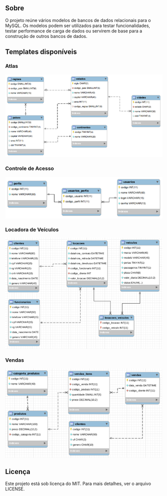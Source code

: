 ## Sobre
O projeto reúne vários modelos de bancos de dados relacionais para o MySQL. Os modelos podem ser utilizados para testar funcionalidades, testar performance de carga de dados ou servirem de base para a construção de outros bancos de dados.

## Templates disponíveis

### Atlas
![](atlas/atlas.png)

### Controle de Acesso
![](controleacesso/controleacesso.png)

### Locadora de Veículos
![](locadoraveiculos/locadoraveiculos.png)

### Vendas
![](vendas/vendas.png)

## Licença
Este projeto está sob licença do MIT. Para mais detalhes, ver o arquivo LICENSE.

